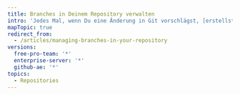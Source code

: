 ```yaml
---
title: Branches in Deinem Repository verwalten
intro: 'Jedes Mal, wenn Du eine Änderung in Git vorschlägst, [erstellst Du einen neuen Branch](/articles/creating-and-deleting-branches-within-your-repository/). Die Branch-Verwaltung ist ein wichtiger Teil des Git-Workflows. Nach einiger Zeit dürfte die Liste Deiner Branches wachsen. Daher empfiehlt es sich, überführte oder veraltete Branches zu löschen.'
mapTopic: true
redirect_from:
  - /articles/managing-branches-in-your-repository
versions:
  free-pro-team: '*'
  enterprise-server: '*'
  github-ae: '*'
topics:
  - Repositories
---
```


